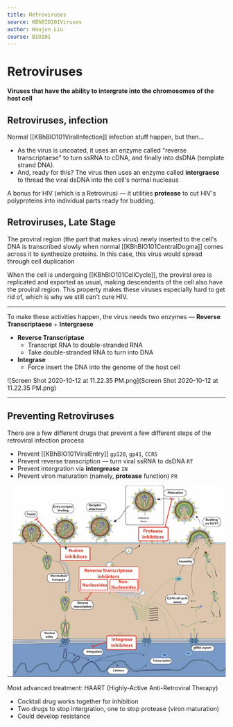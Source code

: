 ```yaml
---
title: Retroviruses
source: KBhBIO101Viruses
author: Houjun Liu
course: BIO101
---
```


# Retroviruses
**Viruses that have the ability to intergrate into the chromosomes of the host cell**

## Retroviruses, infection
Normal [[KBhBIO101ViralInfection]] infection stuff happen, but then...

* As the virus is uncoated, it uses an enzyme called "reverse transcriptaese" to turn ssRNA to cDNA, and finally into dsDNA (template strand DNA).
* And, ready for this? The virus then uses an enzyme called **intergraese** to thread the viral dsDNA into the cell's normal nucleaus

A bonus for HIV (which is a Retrovirus) — it utilities **protease** to cut HIV's polyproteins into individual parts ready for budding.

## Retroviruses, Late Stage
The proviral region (the part that makes virus) newly inserted to the cell's DNA is transcribed slowly when normal [[KBhBIO101CentralDogma]] comes across it to synthesize proteins. In this case, this virus would spread through cell duplication

When the cell is undergoing [[KBhBIO101CellCycle]], the proviral area is replicated and exported as usual, making descendents of the cell also have the proviral region. This property makes these viruses especially hard to get rid of, which is why we still can't cure HIV.

***

To make these activities happen, the virus needs two enzymes — **Reverse Transcriptaese** + **Intergraese**

- **Reverse Transcriptase**
	- Transcript RNA to double-stranded RNA
	- Take double-stranded RNA to turn into DNA
- **Integrase**
	- Force insert the DNA into the genome of the host cell

![Screen Shot 2020-10-12 at 11.22.35 PM.png](Screen Shot 2020-10-12 at 11.22.35 PM.png)

***

## Preventing Retroviruses
There are a few different drugs that prevent a few different steps of the retroviral infection process

* Prevent [[KBhBIO101ViralEntry]] `gp120`, `gp41`, `CCR5`
* Prevent reverse transcription — turn viral ssRNA to dsDNA  `RT`
* Prevent intergration via **intergrease** `IN`
* Prevent viron maturation (namely, **protease** function) `PR`

![stophiv.png](stophiv.png)

Most advanced treatment: HAART (Highly-Active Anti-Retroviral Therapy)

- Cocktail drug works together for inhibition
- Two drugs to stop intergration, one to stop protease (viron maturation)
- Could develop resistance

